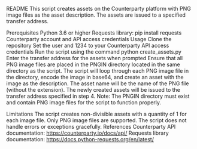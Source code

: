 README
This script creates assets on the Counterparty platform with PNG image files as the asset description. The assets are issued to a specified transfer address.

Prerequisites
Python 3.6 or higher
Requests library: pip install requests
Counterparty account and API access credentials
Usage
Clone the repository
Set the user and 1234 to your Counterparty API access credentials
Run the script using the command python create_assets.py
Enter the transfer address for the assets when prompted
Ensure that all PNG image files are placed in the PNGIN directory located in the same directory as the script.
The script will loop through each PNG image file in the directory, encode the image in base64, and create an asset with the image as the description. The asset name will be the name of the PNG file (without the extension).
The newly created assets will be issued to the transfer address specified in step 4.
Note: The PNGIN directory must exist and contain PNG image files for the script to function properly.

Limitations
The script creates non-divisible assets with a quantity of 1 for each image file.
Only PNG image files are supported.
The script does not handle errors or exceptions gracefully.
References
Counterparty API documentation: https://counterparty.io/docs/api/
Requests library documentation: https://docs.python-requests.org/en/latest/
